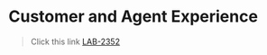 # Customer and Agent Experience

> Click this link [LAB-2352](https://webexcc-sa.github.io/LAB-2352)
